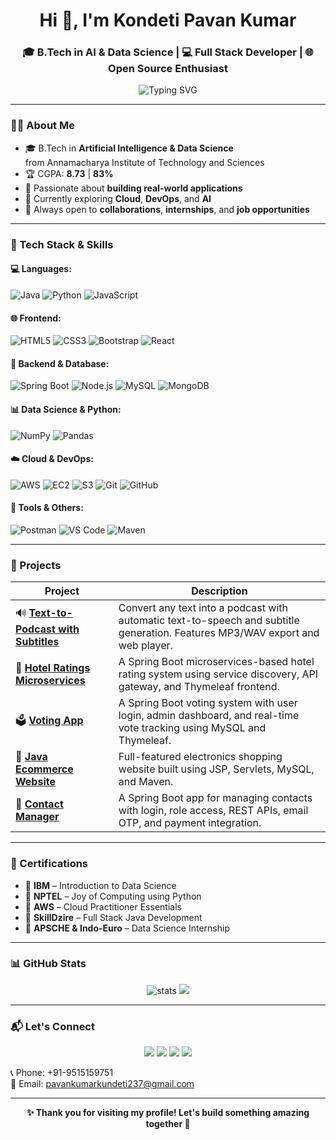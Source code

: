 <h1 align="center">Hi 👋, I'm Kondeti Pavan Kumar</h1>
<h3 align="center">🎓 B.Tech in AI & Data Science | 💻 Full Stack Developer | 🌐 Open Source Enthusiast</h3>

<p align="center">
  <img src="https://readme-typing-svg.demolab.com?font=Fira+Code&size=22&pause=1000&color=00F795&center=true&vCenter=true&width=435&lines=AI+Graduate+%7C+Java+%7C+Python+%7C+React+%7C+Spring+Boot;Full+Stack+Developer+%7C+Cloud+Explorer;Open+Source+%7C+Problem+Solver" alt="Typing SVG" />
</p>

---

### 👨‍💻 About Me

- 🎓 B.Tech in **Artificial Intelligence & Data Science**  
  from Annamacharya Institute of Technology and Sciences  
- 🏆 CGPA: **8.73** | **83%**
- 🧠 Passionate about **building real-world applications**
- 🌱 Currently exploring **Cloud**, **DevOps**, and **AI**
- 🚀 Always open to **collaborations**, **internships**, and **job opportunities**

---

### 🔧 Tech Stack & Skills

#### 💻 Languages:
![Java](https://img.shields.io/badge/Java-ED8B00?style=for-the-badge&logo=java&logoColor=white)
![Python](https://img.shields.io/badge/Python-14354C?style=for-the-badge&logo=python)
![JavaScript](https://img.shields.io/badge/JavaScript-F7DF1E?style=for-the-badge&logo=javascript&logoColor=black)

#### 🌐 Frontend:
![HTML5](https://img.shields.io/badge/HTML5-E34F26?style=for-the-badge&logo=html5)
![CSS3](https://img.shields.io/badge/CSS3-1572B6?style=for-the-badge&logo=css3)
![Bootstrap](https://img.shields.io/badge/Bootstrap-563D7C?style=for-the-badge&logo=bootstrap)
![React](https://img.shields.io/badge/React-20232A?style=for-the-badge&logo=react)

#### 🧪 Backend & Database:
![Spring Boot](https://img.shields.io/badge/SpringBoot-6DB33F?style=for-the-badge&logo=springboot)
![Node.js](https://img.shields.io/badge/Node.js-339933?style=for-the-badge&logo=node.js)
![MySQL](https://img.shields.io/badge/MySQL-005C84?style=for-the-badge&logo=mysql)
![MongoDB](https://img.shields.io/badge/MongoDB-4EA94B?style=for-the-badge&logo=mongodb)

#### 📊 Data Science & Python:
![NumPy](https://img.shields.io/badge/Numpy-777BB4?style=for-the-badge&logo=numpy)
![Pandas](https://img.shields.io/badge/Pandas-150458?style=for-the-badge&logo=pandas)

#### ☁️ Cloud & DevOps:
![AWS](https://img.shields.io/badge/AWS-232F3E?style=for-the-badge&logo=amazonaws)
![EC2](https://img.shields.io/badge/EC2-FF9900?style=for-the-badge&logo=amazonaws)
![S3](https://img.shields.io/badge/S3-569A31?style=for-the-badge&logo=amazonaws)
![Git](https://img.shields.io/badge/Git-F05032?style=for-the-badge&logo=git)
![GitHub](https://img.shields.io/badge/GitHub-181717?style=for-the-badge&logo=github)

#### 🧰 Tools & Others:
![Postman](https://img.shields.io/badge/Postman-FF6C37?style=for-the-badge&logo=postman)
![VS Code](https://img.shields.io/badge/VS%20Code-007ACC?style=for-the-badge&logo=visual-studio-code)
![Maven](https://img.shields.io/badge/Maven-C71A36?style=for-the-badge&logo=apachemaven)

---

### 📌 Projects

| Project | Description |
|--------|-------------|
| 🔊 [**Text-to-Podcast with Subtitles**](https://github.com/Pavan143Kundeti/text-to-podcast-with-subtitles) | Convert any text into a podcast with automatic text-to-speech and subtitle generation. Features MP3/WAV export and web player. |
| 🏨 [**Hotel Ratings Microservices**](https://github.com/Pavan143Kundeti/hotel-ratings-microservices) | A Spring Boot microservices-based hotel rating system using service discovery, API gateway, and Thymeleaf frontend. |
| 🗳️ [**Voting App**](https://github.com/Pavan143Kundeti/Voting-App) | A Spring Boot voting system with user login, admin dashboard, and real-time vote tracking using MySQL and Thymeleaf. |
| 🛒 [**Java Ecommerce Website**](https://github.com/Pavan143Kundeti/Java-Ecommerce-Website) | Full-featured electronics shopping website built using JSP, Servlets, MySQL, and Maven. |
| 📇 [**Contact Manager**](https://github.com/Pavan143Kundeti/ContactManager) | A Spring Boot app for managing contacts with login, role access, REST APIs, email OTP, and payment integration. |

---

### 🏅 Certifications

- 📜 **IBM** – Introduction to Data Science  
- 📜 **NPTEL** – Joy of Computing using Python  
- 📜 **AWS** – Cloud Practitioner Essentials  
- 📜 **SkillDzire** – Full Stack Java Development  
- 📜 **APSCHE & Indo-Euro** – Data Science Internship  

---

### 📊 GitHub Stats

<p align="center">
  <img src="https://github-readme-stats.vercel.app/api?username=Pavan143Kundeti&show_icons=true&theme=radical" alt="stats" />
  <img src="https://github-readme-streak-stats.herokuapp.com/?user=Pavan143Kundeti&theme=radical" />
</p>

---

### 📬 Let's Connect

<p align="center">
  <a href="mailto:pavankumarkundeti237@gmail.com"><img src="https://img.shields.io/badge/Gmail-D14836?style=for-the-badge&logo=gmail&logoColor=white"></a>
  <a href="https://www.linkedin.com/in/pavankumarkondeti"><img src="https://img.shields.io/badge/LinkedIn-0077B5?style=for-the-badge&logo=linkedin&logoColor=white"></a>
  <a href="https://pavan143kundeti.github.io/Portfolio/"><img src="https://img.shields.io/badge/Portfolio-000000?style=for-the-badge&logo=vercel&logoColor=white"></a>
  <a href="https://github.com/Pavan143Kundeti"><img src="https://img.shields.io/badge/GitHub-181717?style=for-the-badge&logo=github"></a>
</p>

📞 Phone: +91-9515159751  
📧 Email: pavankumarkundeti237@gmail.com

---

<p align="center"><b>✨ Thank you for visiting my profile! Let's build something amazing together 🚀</b></p>
